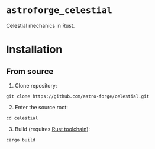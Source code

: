 # `astroforge_celestial`
Celestial mechanics in Rust.

# Installation

## From source

1. Clone repository:

````
git clone https://github.com/astro-forge/celestial.git
````

2. Enter the source root:

````
cd celestial
````

3. Build (requires [Rust toolchain](https://www.rust-lang.org/tools/install)):

````
cargo build
````


